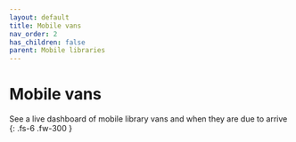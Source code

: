 ```yaml
---
layout: default
title: Mobile vans
nav_order: 2
has_children: false
parent: Mobile libraries
---
```


# Mobile vans

See a live dashboard of mobile library vans and when they are due to arrive
{: .fs-6 .fw-300 }
